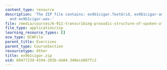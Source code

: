 ```yaml
---
content_type: resource
description: 'The ZIP file contains: ex9b1cigar.TextGrid, ex9b1cigar-ans.TextGrid,
  and ex9b1cigar.wav.'
file: /media/courses/6-911-transcribing-prosodic-structure-of-spoken-utterances-with-tobi-january-iap-2006/6847723d4194283bda84340ece887fc2_ex9b1cigar.zip
file_type: application/zip
learning_resource_types: []
ocw_type: OCWFile
parent_title: Exercises
parent_type: CourseSection
resourcetype: Other
title: ex9b1cigar.zip
uid: 6847723d-4194-283b-da84-340ece887fc2
---
```

